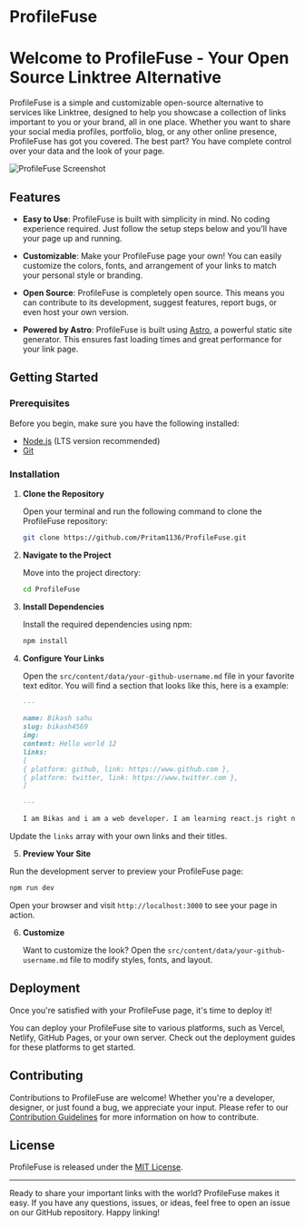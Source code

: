 # ProfileFuse

# Welcome to ProfileFuse - Your Open Source Linktree Alternative

ProfileFuse is a simple and customizable open-source alternative to services like Linktree, designed to help you showcase a collection of links important to you or your brand, all in one place. Whether you want to share your social media profiles, portfolio, blog, or any other online presence, ProfileFuse has got you covered. The best part? You have complete control over your data and the look of your page.

![ProfileFuse Screenshot](screenshot.png)

## Features

- **Easy to Use**: ProfileFuse is built with simplicity in mind. No coding experience required. Just follow the setup steps below and you'll have your page up and running.
- **Customizable**: Make your ProfileFuse page your own! You can easily customize the colors, fonts, and arrangement of your links to match your personal style or branding.

- **Open Source**: ProfileFuse is completely open source. This means you can contribute to its development, suggest features, report bugs, or even host your own version.

- **Powered by Astro**: ProfileFuse is built using [Astro](https://astro.build/), a powerful static site generator. This ensures fast loading times and great performance for your link page.

## Getting Started

### Prerequisites

Before you begin, make sure you have the following installed:

- [Node.js](https://nodejs.org/) (LTS version recommended)
- [Git](https://git-scm.com/)

### Installation

1. **Clone the Repository**

   Open your terminal and run the following command to clone the ProfileFuse repository:

   ```bash
   git clone https://github.com/Pritam1136/ProfileFuse.git
   ```

2. **Navigate to the Project**

   Move into the project directory:

   ```bash
   cd ProfileFuse
   ```

3. **Install Dependencies**

   Install the required dependencies using npm:

   ```bash
   npm install
   ```

4. **Configure Your Links**

   Open the `src/content/data/your-github-username.md` file in your favorite text editor. You will find a section that looks like this, here is a example:

   ```md
   ---
   
   name: Bikash sahu
   slug: bikash4569
   img:
   content: Hello world 12
   links:
   [
   { platform: github, link: https://www.github.com },
   { platform: twitter, link: https://www.twitter.com },
   ]
   
   ---

   I am Bikas and i am a web developer. I am learning react.js right now.
   ```

Update the `links` array with your own links and their titles.

5. **Preview Your Site**

Run the development server to preview your ProfileFuse page:

```bash
npm run dev
```

Open your browser and visit `http://localhost:3000` to see your page in action.

6. **Customize**

   Want to customize the look? Open the `src/content/data/your-github-username.md` file to modify styles, fonts, and layout.

## Deployment

Once you're satisfied with your ProfileFuse page, it's time to deploy it!

You can deploy your ProfileFuse site to various platforms, such as Vercel, Netlify, GitHub Pages, or your own server. Check out the deployment guides for these platforms to get started.

## Contributing

Contributions to ProfileFuse are welcome! Whether you're a developer, designer, or just found a bug, we appreciate your input. Please refer to our [Contribution Guidelines](https://github.com/Pritam1136/ProfileFuse/blob/main/Contributing.md) for more information on how to contribute.

## License

ProfileFuse is released under the [MIT License](LICENSE).

---

Ready to share your important links with the world? ProfileFuse makes it easy. If you have any questions, issues, or ideas, feel free to open an issue on our GitHub repository. Happy linking!
